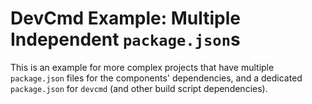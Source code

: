 # DevCmd Example: Multiple Independent `package.json`s

This is an example for more complex projects that have multiple `package.json` files for the components' dependencies, and a dedicated `package.json` for `devcmd` (and other build script dependencies).
